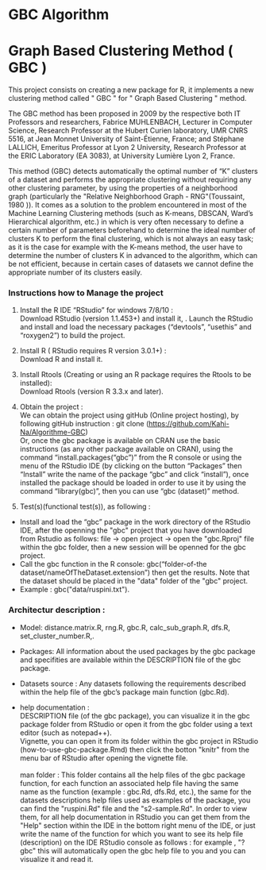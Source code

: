 # GBC Algorithm 

# Graph Based Clustering Method ( GBC ) 
  This project consists on creating a new package for R, it implements a new clustering method called " GBC " for " Graph Based Clustering " method. 

  The GBC method has been proposed in 2009 by the respective both IT Professors and researchers, Fabrice MUHLENBACH, Lecturer in Computer Science, Research Professor at the Hubert Curien laboratory, UMR CNRS 5516, at Jean Monnet University of Saint-Étienne, France; and Stéphane LALLICH, Emeritus Professor at Lyon 2 University, Research Professor at the ERIC Laboratory (EA 3083), at University Lumière Lyon 2, France.

  This method (GBC) detects automatically the optimal number of “K” clusters of a dataset and performs the appropriate clustering without requiring any other clustering parameter, by using the properties of a neighborhood graph (particularly the "Relative Neighborhood Graph - RNG"(Toussaint, 1980 )). It comes as a solution to the problem encountered in most of the Machine Learning Clustering methods (such as K-means, DBSCAN, Ward’s Hierarchical algorithm, etc.) in which is very often necessary to define a certain number of parameters beforehand to determine the ideal number of clusters K to perform the final clustering, which is not always an easy task; as it is the case for example with the K-means method, the user have to determine the number of clusters K in advanced to the algorithm, which can be not efficient, because in certain cases of datasets we cannot define the appropriate number of its clusters easily.

### Instructions how to Manage the project

1.	Install  the R IDE “RStudio”  for windows 7/8/10 : <br/> Download RStudio (version 1.1.453+) and install it, . Launch the RStudio and install and load the necessary packages (“devtools”, “usethis” and “roxygen2”) to build the project.
2.	Install R ( RStudio requires R version 3.0.1+) : <br/> Download R and install it.
3.	Install Rtools (Creating or using an R package requires the Rtools to be installed): <br/> Download Rtools (version R 3.3.x and later).

2. Obtain the project : <br/>We can obtain the project using gitHub (Online project hosting), by following gitHub instruction : git clone (https://github.com/Kahi-Na/Algorithme-GBC) <br/> Or, once the gbc package is available on CRAN use the basic instructions (as any other package available on CRAN), using the command “install.packages(“gbc”)” from the R console or using the menu of the RStudio IDE (by clicking on the button “Packages” then “Install” write the name of the package “gbc” and click “install”), once installed the package should be loaded in order to use it by using the command “library(gbc)”, then you can use “gbc (dataset)” method.

4.	Test(s)(functional test(s)), as following :
-	Install and load the “gbc” package in the work directory of the RStudio IDE, after the openning the "gbc" project that you have downloaded from Rstudio as follows: file -> open project -> open the "gbc.Rproj" file within the gbc folder, then a  new session will be openned for the gbc project.
-	Call the gbc function in the R console: gbc(“folder-of-the dataset/nameOfTheDataset.extension”) then get the results. Note that the dataset should be placed in the "data" folder of the "gbc" project. 
- Example : gbc("data/ruspini.txt").

### Architectur description : 

 * Model: distance.matrix.R, rng.R, gbc.R, calc_sub_graph.R, dfs.R, set_cluster_number.R,. <br/>
 * Packages: All information about the used packages by the gbc package and specifities are available within the DESCRIPTION file of the gbc package. <br>
 
 * Datasets source : Any datasets following the requirements described within the help file of the gbc’s package main function (gbc.Rd).

* help documentation : <br> DESCRIPTION file (of the gbc package), you can visualize it in the gbc package folder from RStudio or open it from the gbc folder using a text editor (such as notepad++). <br> Vignette, you can open it from its folder within the gbc project in RStudio (how-to-use-gbc-package.Rmd) then click the botton "knitr" from the menu bar of RStudio after opening the vignette file.  
<br> man folder : This folder contains all the help files of the gbc package function, for each function an associated help file having the same name as the function (example : gbc.Rd, dfs.Rd, etc.), the same for the datasets descriptions help files used as examples of the package, you can find the "ruspini.Rd"  file and the "s2-sample.Rd". In order to view them, for all help documentation in RStudio you can get them from the "Help" section within the IDE in the bottom right menu of the IDE, or just write the name of the function for which you want to see its help file (description) on the IDE RStudio console as follows : for example , "?gbc" this will automatically open the gbc help file to you and you can visualize it and read it.

